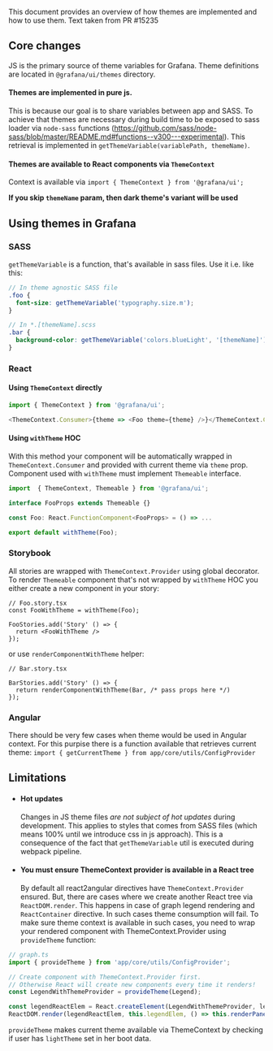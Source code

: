 This document provides an overview of how themes are implemented and how to use them. Text taken from PR #15235

## Core changes

JS is the primary source of theme variables for Grafana. Theme definitions are located in `@grafana/ui/themes` directory.

#### Themes are implemented in pure js.

This is because our goal is to share variables between app and SASS. To achieve that themes are necessary during build time to be exposed to sass loader via `node-sass` functions (https://github.com/sass/node-sass/blob/master/README.md#functions--v300---experimental). This retrieval is implemented in `getThemeVariable(variablePath, themeName)`.

#### Themes are available to React components via `ThemeContext`

Context is available via `import { ThemeContext } from '@grafana/ui';`

**If you skip `themeName` param, then dark theme's variant will be used**

## Using themes in Grafana

### SASS

`getThemeVariable` is a function, that's available in sass files. Use it i.e. like this:

```scss
// In theme agnostic SASS file
.foo {
  font-size: getThemeVariable('typography.size.m');
}

// In *.[themeName].scss
.bar {
  background-color: getThemeVariable('colors.blueLight', '[themeName]');
}
```

### React

#### Using `ThemeContext` directly

```ts
import { ThemeContext } from '@grafana/ui';

<ThemeContext.Consumer>{theme => <Foo theme={theme} />}</ThemeContext.Consumer>;
```

#### Using `withTheme` HOC

With this method your component will be automatically wrapped in `ThemeContext.Consumer` and provided with current theme via `theme` prop. Component used with `withTheme` must implement `Themeable` interface.

```ts
import  { ThemeContext, Themeable } from '@grafana/ui';

interface FooProps extends Themeable {}

const Foo: React.FunctionComponent<FooProps> = () => ...

export default withTheme(Foo);
```

### Storybook

All stories are wrapped with `ThemeContext.Provider` using global decorator. To render `Themeable` component that's not wrapped by `withTheme` HOC you either create a new component in your story:

```tsx
// Foo.story.tsx
const FooWithTheme = withTheme(Foo);

FooStories.add('Story' () => {
  return <FooWithTheme />
});
```

or use `renderComponentWithTheme` helper:

```tsx
// Bar.story.tsx

BarStories.add('Story' () => {
  return renderComponentWithTheme(Bar, /* pass props here */)
});
```

### Angular

There should be very few cases when theme would be used in Angular context. For this purpise there is a function available that retrieves current theme: `import { getCurrentTheme } from app/core/utils/ConfigProvider`

## Limitations

- #### Hot updates
  Changes in JS theme files _are not subject of hot updates_ during development. This applies to styles that comes from SASS files (which means 100% until we introduce css in js approach). This is a consequence of the fact that `getThemeVariable` util is executed during webpack pipeline.
- #### You must ensure ThemeContext provider is available in a React tree
  By default all react2angular directives have `ThemeContext.Provider` ensured. But, there are cases where we create another React tree via `ReactDOM.render`. This happens in case of graph legend rendering and `ReactContainer` directive. In such cases theme consumption will fail. To make sure theme context is available in such cases, you need to wrap your rendered component with ThemeContext.Provider using `provideTheme` function:

```typescript
// graph.ts
import { provideTheme } from 'app/core/utils/ConfigProvider';

// Create component with ThemeContext.Provider first.
// Otherwise React will create new components every time it renders!
const LegendWithThemeProvider = provideTheme(Legend);

const legendReactElem = React.createElement(LegendWithThemeProvider, legendProps);
ReactDOM.render(legendReactElem, this.legendElem, () => this.renderPanel());
```

`provideTheme` makes current theme available via ThemeContext by checking if user has `lightTheme` set in her boot data.
